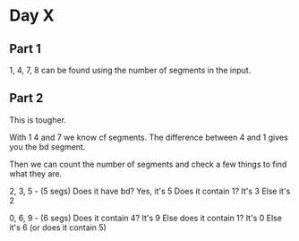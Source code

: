 # Day X

## Part 1

1, 4, 7, 8 can be found using the number of segments in the input.

## Part 2

This is tougher.

With 1 4 and 7 we know cf segments.
The difference between 4 and 1 gives you the bd segment.

Then we can count the number of segments and check a few things to find what they are.

2, 3, 5 - (5 segs)
Does it have bd? Yes, it's 5
Does it contain 1? It's 3
Else it's 2


0, 6, 9 - (6 segs)
Does it contain 4? It's 9
Else does it contain 1? It's 0
Else it's 6 (or does it contain 5)